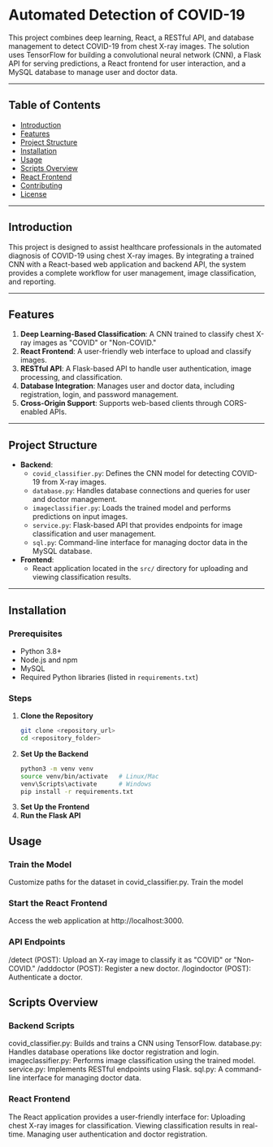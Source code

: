 # Automated Detection of COVID-19

This project combines deep learning, React, a RESTful API, and database management to detect COVID-19 from chest X-ray images. The solution uses TensorFlow for building a convolutional neural network (CNN), a Flask API for serving predictions, a React frontend for user interaction, and a MySQL database to manage user and doctor data.

---

## Table of Contents
- [Introduction](#introduction)
- [Features](#features)
- [Project Structure](#project-structure)
- [Installation](#installation)
- [Usage](#usage)
- [Scripts Overview](#scripts-overview)
- [React Frontend](#react-frontend)
- [Contributing](#contributing)
- [License](#license)

---

## Introduction

This project is designed to assist healthcare professionals in the automated diagnosis of COVID-19 using chest X-ray images. By integrating a trained CNN with a React-based web application and backend API, the system provides a complete workflow for user management, image classification, and reporting.

---

## Features

1. **Deep Learning-Based Classification**: A CNN trained to classify chest X-ray images as "COVID" or "Non-COVID."
2. **React Frontend**: A user-friendly web interface to upload and classify images.
3. **RESTful API**: A Flask-based API to handle user authentication, image processing, and classification.
4. **Database Integration**: Manages user and doctor data, including registration, login, and password management.
5. **Cross-Origin Support**: Supports web-based clients through CORS-enabled APIs.

---

## Project Structure

- **Backend**:
  - `covid_classifier.py`: Defines the CNN model for detecting COVID-19 from X-ray images.
  - `database.py`: Handles database connections and queries for user and doctor management.
  - `imageclassifier.py`: Loads the trained model and performs predictions on input images.
  - `service.py`: Flask-based API that provides endpoints for image classification and user management.
  - `sql.py`: Command-line interface for managing doctor data in the MySQL database.
- **Frontend**:
  - React application located in the `src/` directory for uploading and viewing classification results.

---

## Installation

### Prerequisites
- Python 3.8+
- Node.js and npm
- MySQL
- Required Python libraries (listed in `requirements.txt`)

### Steps
1. **Clone the Repository**
   ```bash
   git clone <repository_url>
   cd <repository_folder>
2. **Set Up the Backend**
    ```bash
    python3 -m venv venv
    source venv/bin/activate   # Linux/Mac
    venv\Scripts\activate      # Windows
    pip install -r requirements.txt
3. **Set Up the Frontend**
4. **Run the Flask API**

## Usage
### Train the Model
Customize paths for the dataset in covid_classifier.py.
Train the model
### Start the React Frontend
Access the web application at http://localhost:3000.
### API Endpoints
/detect (POST): Upload an X-ray image to classify it as "COVID" or "Non-COVID."
/adddoctor (POST): Register a new doctor.
/logindoctor (POST): Authenticate a doctor.


## Scripts Overview
### Backend Scripts
covid_classifier.py: Builds and trains a CNN using TensorFlow.
database.py: Handles database operations like doctor registration and login.
imageclassifier.py: Performs image classification using the trained model.
service.py: Implements RESTful endpoints using Flask.
sql.py: A command-line interface for managing doctor data.
### React Frontend
The React application provides a user-friendly interface for:
Uploading chest X-ray images for classification.
Viewing classification results in real-time.
Managing user authentication and doctor registration.